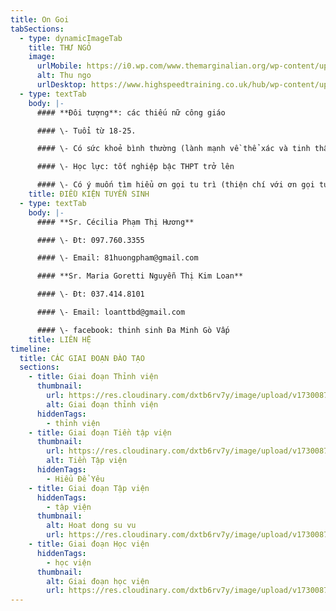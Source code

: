 ```yaml
---
title: On Goi
tabSections:
  - type: dynamicImageTab
    title: THƯ NGỎ
    image:
      urlMobile: https://i0.wp.com/www.themarginalian.org/wp-content/uploads/2012/12/howtowriteletters7.jpg?w=680&ssl=1
      alt: Thu ngo
      urlDesktop: https://www.highspeedtraining.co.uk/hub/wp-content/uploads/2015/01/Business-Letter.jpg
  - type: textTab
    body: |-
      #### **Đôi tượng**: các thiếu nữ công giáo

      #### \- Tuổi từ 18-25.

      #### \- Có sức khoẻ bình thường (lành mạnh về thể xác và tinh thần)

      #### \- Học lực: tốt nghiệp bậc THPT trở lên

      #### \- Có ý muốn tìm hiểu ơn gọi tu trì (thiện chí với ơn gọi tu trí)
    title: ĐIỀU KIỆN TUYỂN SINH
  - type: textTab
    body: |-
      #### **Sr. Cécilia Phạm Thị Hương**

      #### \- Đt: 097.760.3355

      #### \- Email: 81huongpham@gmail.com

      #### **Sr. Maria Goretti Nguyễn Thị Kim Loan**

      #### \- Đt: 037.414.8101

      #### \- Email: loanttbd@gmail.com

      #### \- facebook: thinh sinh Đa Minh Gò Vấp
    title: LIÊN HỆ
timeline:
  title: CÁC GIAI ĐOẠN ĐÀO TẠO
  sections:
    - title: Giai đoạn Thỉnh viện
      thumbnail:
        url: https://res.cloudinary.com/dxtb6rv7y/image/upload/v1730087172/thinh_vien_ow4yun.jpg
        alt: Giai đoạn thỉnh viện
      hiddenTags:
        - thỉnh viện
    - title: Giai đoạn Tiền tập viện
      thumbnail:
        url: https://res.cloudinary.com/dxtb6rv7y/image/upload/v1730087172/tien_tap_vien_jsvlje.jpg
        alt: Tiền Tập viện
      hiddenTags:
        - Hiểu Để Yêu
    - title: Giai đoạn Tập viện
      hiddenTags:
        - tập viện
      thumbnail:
        alt: Hoat dong su vu
        url: https://res.cloudinary.com/dxtb6rv7y/image/upload/v1730087171/tap_vien_xmabrn.jpg
    - title: Giai đoạn Học viện
      hiddenTags:
        - học viện
      thumbnail:
        alt: Giai đoạn học viện
        url: https://res.cloudinary.com/dxtb6rv7y/image/upload/v1730087172/hoc_vien_zssqeb.jpg
---
```

